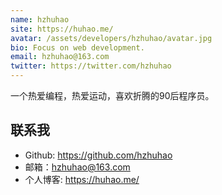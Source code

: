 ```yaml
---
name: hzhuhao
site: https://huhao.me/
avatar: /assets/developers/hzhuhao/avatar.jpg
bio: Focus on web development.
email: hzhuhao@163.com
twitter: https://twitter.com/hzhuhao
---
```


一个热爱编程，热爱运动，喜欢折腾的90后程序员。

## 联系我

- Github: <https://github.com/hzhuhao>
- 邮箱：hzhuhao@163.com
- 个人博客: <https://huhao.me/>
